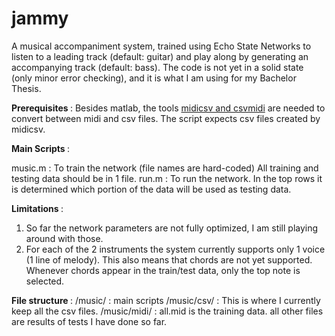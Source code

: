 jammy
=====

A musical accompaniment system, trained using Echo State Networks to listen to a leading track (default: guitar) and play along by generating an accompanying track (default: bass). The code is not yet in a solid state (only minor error checking), and it is what I am using for my Bachelor Thesis.



<b> Prerequisites </b>:
Besides matlab, the tools <a href='http://www.fourmilab.ch/webtools/midicsv/'>midicsv and csvmidi</a> are needed to convert between midi and csv files. The script expects csv files created by midicsv.

<b> Main Scripts </b>: 

music.m : To train the network (file names are hard-coded) All training and testing data should be in 1 file.
run.m : To run the network. In the top rows it is determined which portion of the data will be used as testing data.

<b> Limitations </b>: 
1. So far the network parameters are not fully optimized, I am still playing around with those.
2. For each of the 2 instruments the system currently supports only 1 voice (1 line of melody). This also means that chords are not yet supported. Whenever chords appear in the train/test data, only the top note is selected.

<b> File structure </b>: 
/music/ : main scripts
/music/csv/ : This is where I currently keep all the csv files.
/music/midi/ : all.mid is the training data. all other files are results of tests I have done so far.
